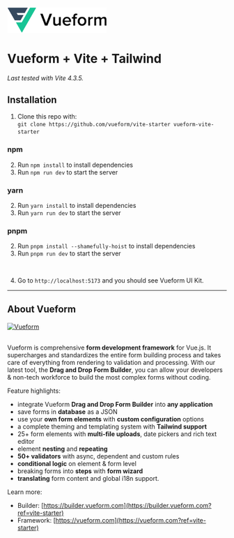 <br>
<a href="https://vueform.com?ref=vite-starter" target="_blank">

<img src="./assets/logo.svg" width="228" alt="Vueform" title="Vueform" />

</a>

# Vueform + Vite + Tailwind

*Last tested with Vite 4.3.5.*

## Installation

1. Clone this repo with:<br>`git clone https://github.com/vueform/vite-starter vueform-vite-starter`

### npm

2. Run `npm install` to install dependencies
3. Run `npm run dev` to start the server

### yarn

2. Run `yarn install` to install dependencies
3. Run `yarn run dev` to start the server

### pnpm

2. Run `pnpm install --shamefully-hoist` to install dependencies
3. Run `pnpm run dev` to start the server
<br>

4. Go to `http://localhost:5173` and you should see Vueform UI Kit.

---

## About Vueform

<a href="https://builder.vueform.com/demo?ref=vite-starter">
  <img align="center" src="https://github.com/vueform/multiselect/raw/main/assets/vueform-banner-new.png" alt="Vueform" title="Vueform">
</a>

<br>
<br>

Vueform is comprehensive **form development framework** for Vue.js. It supercharges and standardizes the entire form building process and takes care of everything from rendering to validation and processing. With our latest tool, the **Drag and Drop Form Builder**, you can allow your developers & non-tech workforce to build the most complex forms without coding.

Feature highlights:
- integrate Vueform **Drag and Drop Form Builder** into **any application**
- save forms in **database** as a JSON
- use your **own form elements** with **custom configuration** options
- a complete theming and templating system with **Tailwind support**
- 25+ form elements with **multi-file uploads**, date pickers and rich text editor
- element **nesting** and **repeating**
- **50+ validators** with async, dependent and custom rules
- **conditional logic** on element & form level
- breaking forms into **steps** with **form wizard**
- **translating** form content and global i18n support.

Learn more:
- Builder: [https://builder.vueform.com](https://builder.vueform.com?ref=vite-starter)
- Framework: [https://vueform.com](https://vueform.com?ref=vite-starter)